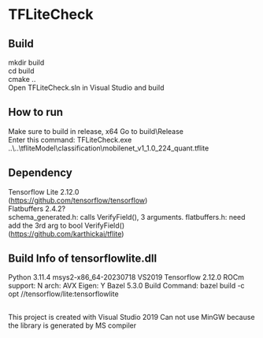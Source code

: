# TFLiteCheck
## Build
mkdir build  
cd build  
cmake ..  
Open TFLiteCheck.sln in Visual Studio and build  
## How to run
Make sure to build in release, x64
Go to build\Release\
Enter this command:
TFLiteCheck.exe ..\\..\tfliteModel\classification\mobilenet_v1_1.0_224_quant.tflite  
## Dependency
Tensorflow Lite 2.12.0  
(https://github.com/tensorflow/tensorflow)  
Flatbuffers 2.4.2?   
schema_generated.h: calls VerifyField(), 3 arguments. 
flatbuffers.h: need add the 3rd arg to bool VerifyField()  
(https://github.com/karthickai/tflite)  
## Build Info of tensorflowlite.dll
Python 3.11.4
msys2-x86_64-20230718
VS2019
Tensorflow 2.12.0
ROCm support: N
arch: AVX
Eigen: Y
Bazel 5.3.0
Build Command:
bazel build -c opt //tensorflow/lite:tensorflowlite
##
This project is created with Visual Studio 2019
Can not use MinGW because the library is generated by MS compiler

